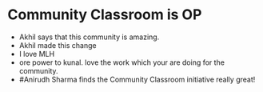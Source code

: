 # Community Classroom is OP

- Akhil says that this community is amazing.
- Akhil made this change
- I love MLH
- ore power to kunal. love the work which your are doing for the community.
- #Anirudh Sharma finds the Community Classroom initiative really great!
